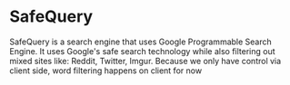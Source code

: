 # **SafeQuery**
SafeQuery is a search engine that uses Google Programmable Search Engine.
It uses Google's safe search technology while also filtering out mixed sites like: Reddit, Twitter, Imgur.
Because we only have control via client side, word filtering happens on client for now
